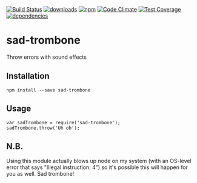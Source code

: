 [![Build Status](https://travis-ci.org/tandrewnichols/sad-trombone.png)](https://travis-ci.org/tandrewnichols/sad-trombone) [![downloads](http://img.shields.io/npm/dm/sad-trombone.svg)](https://npmjs.org/package/sad-trombone) [![npm](http://img.shields.io/npm/v/sad-trombone.svg)](https://npmjs.org/package/sad-trombone) [![Code Climate](https://codeclimate.com/github/tandrewnichols/sad-trombone/badges/gpa.svg)](https://codeclimate.com/github/tandrewnichols/sad-trombone) [![Test Coverage](https://codeclimate.com/github/tandrewnichols/sad-trombone/badges/coverage.svg)](https://codeclimate.com/github/tandrewnichols/sad-trombone) [![dependencies](https://david-dm.org/tandrewnichols/sad-trombone.png)](https://david-dm.org/tandrewnichols/sad-trombone)

# sad-trombone

Throw errors with sound effects

## Installation

`npm install --save sad-trombone`

## Usage

```
var sadTrombone = require('sad-trombone');
sadTrombone.throw('Uh oh');
```

## N.B.

Using this module actually blows up node on my system (with an OS-level error that says "Illegal instruction: 4") so it's possible this will happen for you as well. Sad trombone!
